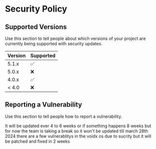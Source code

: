 # Security Policy

## Supported Versions

Use this section to tell people about which versions of your project are
currently being supported with security updates.

| Version | Supported          |
| ------- | ------------------ |
| 5.1.x   | :white_check_mark: |
| 5.0.x   | :x:                |
| 4.0.x   | :white_check_mark: |
| < 4.0   | :x:                |

## Reporting a Vulnerability

Use this section to tell people how to report a vulnerability.

It will be updated ever 4 to 6 weeks or if something happens 8 weeks but for now the team is taking a break so it won't be updated till march 28th 2024 there are a few vulnerablitys in the voidx os due to sucrity but it will be patched and fixed in 2 weeks
